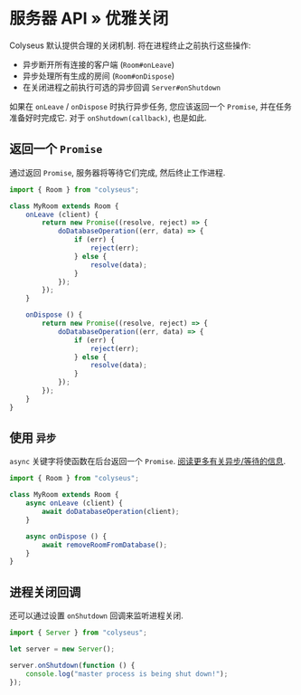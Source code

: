 # 服务器 API &raquo; 优雅关闭

Colyseus 默认提供合理的关闭机制. 将在进程终止之前执行这些操作:

- 异步断开所有连接的客户端 (`Room#onLeave`)
- 异步处理所有生成的房间 (`Room#onDispose`)
- 在关闭进程之前执行可选的异步回调 `Server#onShutdown`

如果在 `onLeave` / `onDispose` 时执行异步任务, 您应该返回一个 `Promise`, 并在任务准备好时完成它. 对于 `onShutdown(callback)`, 也是如此.


## 返回一个 `Promise`

通过返回 `Promise`, 服务器将等待它们完成, 然后终止工作进程.

```typescript
import { Room } from "colyseus";

class MyRoom extends Room {
    onLeave (client) {
        return new Promise((resolve, reject) => {
            doDatabaseOperation((err, data) => {
                if (err) {
                    reject(err);
                } else {
                    resolve(data);
                }
            });
        });
    }

    onDispose () {
        return new Promise((resolve, reject) => {
            doDatabaseOperation((err, data) => {
                if (err) {
                    reject(err);
                } else {
                    resolve(data);
                }
            });
        });
    }
}
```

## 使用 `异步`

`async` 关键字将使函数在后台返回一个 `Promise`. [阅读更多有关异步/等待的信息](https://basarat.gitbooks.io/typescript/content/docs/async-await.html).

```typescript
import { Room } from "colyseus";

class MyRoom extends Room {
    async onLeave (client) {
        await doDatabaseOperation(client);
    }

    async onDispose () {
        await removeRoomFromDatabase();
    }
}
```

## 进程关闭回调

还可以通过设置 `onShutdown` 回调来监听进程关闭.

```typescript fct_label="Server"
import { Server } from "colyseus";

let server = new Server();

server.onShutdown(function () {
    console.log("master process is being shut down!");
});
```
